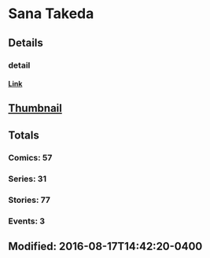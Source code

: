 # Sana  Takeda 
## Details
### detail
#### [Link](http://marvel.com/comics/creators/1113/sana_takeda?utm_campaign=apiRef&utm_source=225578a89fc76f3d20fbffda5d17a88d)
## [Thumbnail](http://i.annihil.us/u/prod/marvel/i/mg/c/00/4bc5e6a23f16c.jpg)
## Totals
### Comics: 57
### Series: 31
### Stories: 77
### Events: 3
## Modified: 2016-08-17T14:42:20-0400